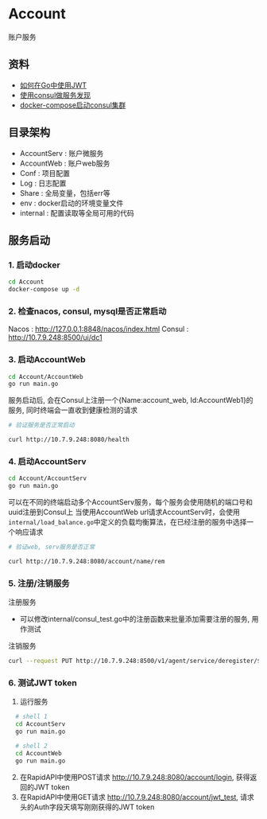 # Account

账户服务

## 资料
- [如何在Go中使用JWT](https://juejin.cn/post/7093035836689612836)
- [使用consul做服务发现](https://www.cnblogs.com/majiang/p/14290357.html)
- [docker-compose启动consul集群](https://www.cnblogs.com/OneSeting/p/17295707.html)

## 目录架构
- AccountServ : 账户微服务
- AccountWeb : 账户web服务
- Conf : 项目配置
- Log : 日志配置
- Share : 全局变量，包括err等
- env : docker启动的环境变量文件
- internal : 配置读取等全局可用的代码

## 服务启动
### 1. 启动docker
```bash
cd Account
docker-compose up -d
```

### 2. 检查nacos, consul, mysql是否正常启动
Nacos : http://127.0.0.1:8848/nacos/index.html
Consul : http://10.7.9.248:8500/ui/dc1


### 3. 启动AccountWeb
```bash
cd Account/AccountWeb
go run main.go
```
服务启动后, 会在Consul上注册一个{Name:account_web, Id:AccountWeb1}的服务, 同时终端会一直收到健康检测的请求

```bash
# 验证服务是否正常启动

curl http://10.7.9.248:8080/health
```

### 4. 启动AccountServ
```bash
cd Account/AccountServ
go run main.go
```
可以在不同的终端启动多个AccountServ服务，每个服务会使用随机的端口号和uuid注册到Consul上
当使用AccountWeb url请求AccountServ时，会使用`internal/load_balance.go`中定义的负载均衡算法，在已经注册的服务中选择一个响应请求

```bash
# 验证web, serv服务是否正常

curl http://10.7.9.248:8080/account/name/rem 
```

### 5. 注册/注销服务
注册服务
- 可以修改internal/consul_test.go中的注册函数来批量添加需要注册的服务, 用作测试

注销服务
```bash
curl --request PUT http://10.7.9.248:8500/v1/agent/service/deregister/${service-id}
```

### 6. 测试JWT token
1. 运行服务
  ```bash
    # shell 1
    cd AccountServ
    go run main.go

    # shell 2
    cd AccountWeb
    go run main.go
  ```
2. 在RapidAPI中使用POST请求 http://10.7.9.248:8080/account/login, 获得返回的JWT token
3. 在RapidAPI中使用GET请求 http://10.7.9.248:8080/account/jwt_test, 请求头的Auth字段天填写刚刚获得的JWT token